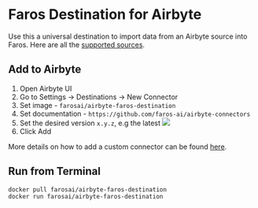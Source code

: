 # Faros Destination for Airbyte

Use this a universal destination to import data from an Airbyte source into Faros.
Here are all the [supported sources](https://github.com/faros-ai/airbyte-connectors/tree/main/destinations/faros-destination/src/converters).

## Add to Airbyte

1. Open Airbyte UI
2. Go to Settings -> Destinations -> New Connector
3. Set image - `farosai/airbyte-faros-destination`
4. Set documentation - `https://github.com/faros-ai/airbyte-connectors`
5. Set the desired version `x.y.z`, e.g the latest [![](https://img.shields.io/github/v/tag/faros-ai/airbyte-connectors?label=)](https://hub.docker.com/r/farosai/airbyte-faros-destination/tags)
6. Click Add

More details on how to add a custom connector can be found [here](https://docs.airbyte.com/integrations/custom-connectors).

## Run from Terminal

```shell
docker pull farosai/airbyte-faros-destination
docker run farosai/airbyte-faros-destination
```
